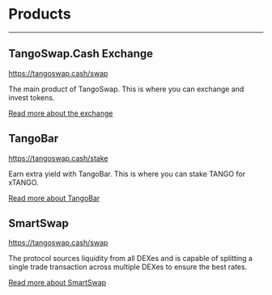 # Products

---

## TangoSwap.Cash Exchange

<https://tangoswap.cash/swap>

The main product of TangoSwap. This is where you can exchange and invest tokens.

[Read more about the exchange](/products/amm-exchange/)



## TangoBar

<https://tangoswap.cash/stake>

Earn extra yield with TangoBar. This is where you can stake TANGO for xTANGO.

[Read more about TangoBar](/products/amm-exchange/)



## SmartSwap

<https://tangoswap.cash/swap>

The protocol sources liquidity from all DEXes and is capable of splitting a single trade transaction across multiple DEXes to ensure the best rates.

[Read more about SmartSwap](/products/dex-aggregator/)